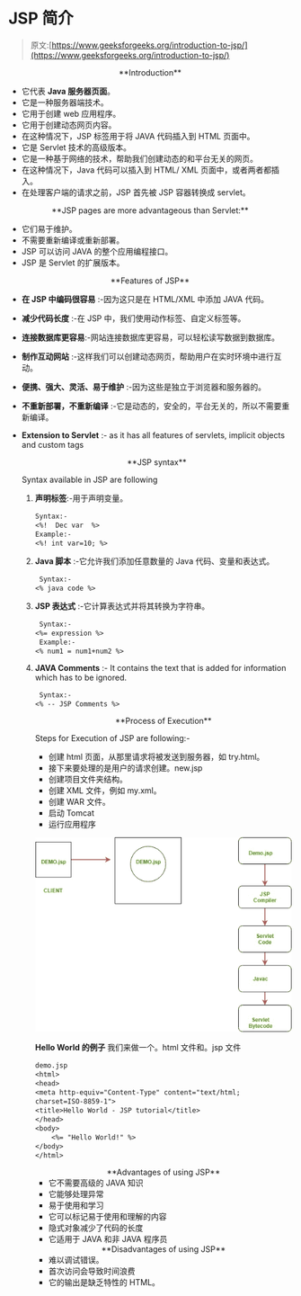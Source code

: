 # JSP 简介

> 原文:[https://www.geeksforgeeks.org/introduction-to-jsp/](https://www.geeksforgeeks.org/introduction-to-jsp/)

<center>**Introduction**</center>

*   它代表 **Java 服务器页面**。
*   它是一种服务器端技术。
*   它用于创建 web 应用程序。
*   它用于创建动态网页内容。
*   在这种情况下，JSP 标签用于将 JAVA 代码插入到 HTML 页面中。
*   它是 Servlet 技术的高级版本。
*   它是一种基于网络的技术，帮助我们创建动态的和平台无关的网页。
*   在这种情况下，Java 代码可以插入到 HTML/ XML 页面中，或者两者都插入。
*   在处理客户端的请求之前，JSP 首先被 JSP 容器转换成 servlet。

<center>**JSP pages are more advantageous than Servlet:**</center>

*   它们易于维护。
*   不需要重新编译或重新部署。
*   JSP 可以访问 JAVA 的整个应用编程接口。
*   JSP 是 Servlet 的扩展版本。

<center>**Features of JSP**</center>

*   **在 JSP 中编码很容易** :-因为这只是在 HTML/XML 中添加 JAVA 代码。
*   **减少代码长度** :-在 JSP 中，我们使用动作标签、自定义标签等。
*   **连接数据库更容易**:-网站连接数据库更容易，可以轻松读写数据到数据库。
*   **制作互动网站** :-这样我们可以创建动态网页，帮助用户在实时环境中进行互动。
*   **便携、强大、灵活、易于维护** :-因为这些是独立于浏览器和服务器的。
*   **不重新部署，不重新编译** :-它是动态的，安全的，平台无关的，所以不需要重新编译。
*   **Extension to Servlet** :- as it has all features of servlets, implicit objects and custom tags

    <center>**JSP syntax**</center>

    Syntax available in JSP are following

    1.  **声明标签**:-用于声明变量。

        ```
        Syntax:- 
        <%!  Dec var  %>
        Example:-
        <%! int var=10; %>

        ```

    2.  **Java 脚本** :-它允许我们添加任意数量的 Java 代码、变量和表达式。

        ```
         Syntax:- 
        <% java code %>

        ```

    3.  **JSP 表达式** :-它计算表达式并将其转换为字符串。

        ```
         Syntax:- 
        <%= expression %> 
         Example:- 
        <% num1 = num1+num2 %> 

        ```

    4.  **JAVA Comments** :- It contains the text that is added for information which has to be ignored.

        ```
         Syntax:- 
        <% -- JSP Comments %>

        ```

        <center>**Process of Execution**</center>

        Steps for Execution of JSP are following:-
        *   创建 html 页面，从那里请求将被发送到服务器，如 try.html。
        *   接下来要处理的是用户的请求创建。new.jsp
        *   创建项目文件夹结构。
        *   创建 XML 文件，例如 my.xml。
        *   创建 WAR 文件。
        *   启动 Tomcat
        *   运行应用程序

        ![](img/7dc9291f1d4ebb974f11598ad8e1ceb7.png)

        **Hello World 的例子**
        我们来做一个。html 文件和。jsp 文件

        ```
        demo.jsp
        <html>
        <head>
        <meta http-equiv="Content-Type" content="text/html; charset=ISO-8859-1">
        <title>Hello World - JSP tutorial</title>
        </head>
        <body>
            <%= "Hello World!" %>
        </body>
        </html>

        ```

        <center>**Advantages of using JSP**</center>

        *   它不需要高级的 JAVA 知识
        *   它能够处理异常
        *   易于使用和学习
        *   它可以标记易于使用和理解的内容
        *   隐式对象减少了代码的长度
        *   它适用于 JAVA 和非 JAVA 程序员

        <center>**Disadvantages of using JSP**</center>

        *   难以调试错误。
        *   首次访问会导致时间浪费
        *   它的输出是缺乏特性的 HTML。